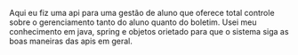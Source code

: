 Aqui eu fiz uma api para uma gestão de aluno que oferece total controle sobre o gerenciamento tanto do aluno quanto do boletim. Usei meu conhecimento em java, spring e objetos orietado para que o sistema siga as boas maneiras das apis em geral. 
